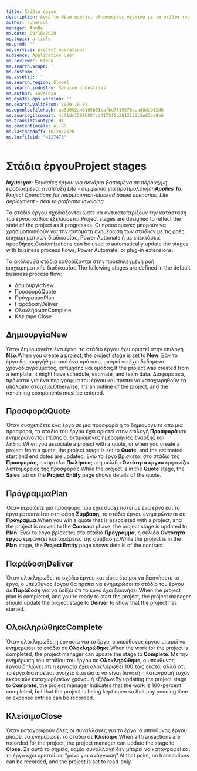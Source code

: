 ```yaml
---
title: Στάδια έργου
description: Αυτό το θέμα παρέχει πληροφορίες σχετικά με τα στάδια του έργου που είναι διαθέσιμα στο Microsoft Dynamics Project Operations (Λειτουργίες έργου).
author: ruhercul
manager: AnnBe
ms.date: 09/18/2020
ms.topic: article
ms.prod: ''
ms.service: project-operations
audience: Application User
ms.reviewer: kfend
ms.search.scope: ''
ms.custom: ''
ms.assetid: ''
ms.search.region: Global
ms.search.industry: Service industries
ms.author: suvaidya
ms.dyn365.ops.version: ''
ms.search.validFrom: 2020-10-01
ms.openlocfilehash: aa3d692a46165b01eafbd7619578cead8dd912d6
ms.sourcegitcommit: 4cf1dc1561b92fca4175f0b3813133c5e63ce8e6
ms.translationtype: HT
ms.contentlocale: el-GR
ms.lasthandoff: 10/28/2020
ms.locfileid: "4127473"
---
```

# <a name="project-stages"></a><span data-ttu-id="0e6db-103">Στάδια έργου</span><span class="sxs-lookup"><span data-stu-id="0e6db-103">Project stages</span></span>

<span data-ttu-id="0e6db-104">_**Ισχύει για:** Εργασίες έργου για σενάρια βασισμένα σε πόρους/μη εφοδιασμένα, ανάπτυξη Lite - συμφωνία για προτιμολόγηση_</span><span class="sxs-lookup"><span data-stu-id="0e6db-104">_**Applies To:** Project Operations for resource/non-stocked based scenarios, Lite deployment - deal to proforma invoicing_</span></span>

<span data-ttu-id="0e6db-105">Τα στάδια έργου σχεδιάζονται ώστε να αντικατοπτρίζουν την κατάσταση του έργου καθώς εξελίσσεται.</span><span class="sxs-lookup"><span data-stu-id="0e6db-105">Project stages are designed to reflect the state of the project as it progresses.</span></span> <span data-ttu-id="0e6db-106">Οι προσαρμογές μπορούν να χρησιμοποιηθούν για την αυτόματη ενημέρωση των σταδίων με τις ροές επιχειρηματικών διαδικασίας, Power Automate ή με επεκτάσεις προσθήκης.</span><span class="sxs-lookup"><span data-stu-id="0e6db-106">Customizations can be used to automatically update the stages with business process flows, Power Automate, or plug-in extensions.</span></span>

<span data-ttu-id="0e6db-107">Τα ακόλουθα στάδια καθορίζονται στην προεπιλεγμένη ροή επιχειρηματικής διαδικασίας:</span><span class="sxs-lookup"><span data-stu-id="0e6db-107">The following stages are defined in the default business process flow:</span></span>

- <span data-ttu-id="0e6db-108">Δημιουργία</span><span class="sxs-lookup"><span data-stu-id="0e6db-108">New</span></span>
- <span data-ttu-id="0e6db-109">Προσφορά</span><span class="sxs-lookup"><span data-stu-id="0e6db-109">Quote</span></span>
- <span data-ttu-id="0e6db-110">Πρόγραμμα</span><span class="sxs-lookup"><span data-stu-id="0e6db-110">Plan</span></span>
- <span data-ttu-id="0e6db-111">Παράδοση</span><span class="sxs-lookup"><span data-stu-id="0e6db-111">Deliver</span></span>
- <span data-ttu-id="0e6db-112">Ολοκλήρωση</span><span class="sxs-lookup"><span data-stu-id="0e6db-112">Complete</span></span>
- <span data-ttu-id="0e6db-113">Κλείσιμο </span><span class="sxs-lookup"><span data-stu-id="0e6db-113">Close</span></span> 

## <a name="new"></a><span data-ttu-id="0e6db-114">Δημιουργία</span><span class="sxs-lookup"><span data-stu-id="0e6db-114">New</span></span>

<span data-ttu-id="0e6db-115">Όταν δημιουργείτε ένα έργο, το στάδιο έργου έχει οριστεί στην επιλογή **Νέο**.</span><span class="sxs-lookup"><span data-stu-id="0e6db-115">When you create a project, the project stage is set to **New**.</span></span> <span data-ttu-id="0e6db-116">Εάν το έργο δημιουργήθηκε από ένα πρότυπο, μπορεί να έχει δεδομένα χρονοδιαγράμματος, εκτίμησης και ομάδας.</span><span class="sxs-lookup"><span data-stu-id="0e6db-116">If the project was created from a template, it might have schedule, estimate, and team data.</span></span> <span data-ttu-id="0e6db-117">Διαφορετικά, πρόκειται για ένα περίγραμμα του έργου και πρέπει να καταχωρηθούν τα υπόλοιπα στοιχεία.</span><span class="sxs-lookup"><span data-stu-id="0e6db-117">Otherwise, it's an outline of the project, and the remaining components must be entered.</span></span>

## <a name="quote"></a><span data-ttu-id="0e6db-118">Προσφορά</span><span class="sxs-lookup"><span data-stu-id="0e6db-118">Quote</span></span>

<span data-ttu-id="0e6db-119">Όταν συσχετίζετε ένα έργο σε μια προσφορά ή το δημιουργείτε από μια προσφορά, το στάδιο του έργου έχει οριστεί στην επιλογή **Προσφορά** και ενημερώνονται επίσης οι εκτιμώμενες ημερομηνίες έναρξης και λήξης.</span><span class="sxs-lookup"><span data-stu-id="0e6db-119">When you associate a project with a quote, or when you create a project from a quote, the project stage is set to **Quote**, and the estimated start and end dates are updated.</span></span> <span data-ttu-id="0e6db-120">Ενώ το έργο βρίσκεται στο στάδιο της **Προσφοράς**, η καρτέλα **Πωλήσεις** στη σελίδα **Οντότητα έργου** εμφανίζει λεπτομέρειες της προσφοράς.</span><span class="sxs-lookup"><span data-stu-id="0e6db-120">While the project is in the **Quote** stage, the **Sales** tab on the **Project Entity** page shows details of the quote.</span></span>

## <a name="plan"></a><span data-ttu-id="0e6db-121">Πρόγραμμα</span><span class="sxs-lookup"><span data-stu-id="0e6db-121">Plan</span></span>

<span data-ttu-id="0e6db-122">Όταν κερδίζετε μια προσφορά που έχει συσχετιστεί με ένα έργο και το έργο μετακινείται στη φάση **Σύμβαση**, το στάδιο έργου ενημερώνεται σε **Πρόγραμμα**.</span><span class="sxs-lookup"><span data-stu-id="0e6db-122">When you win a quote that is associated with a project, and the project is moved to the **Contract** phase, the project stage is updated to **Plan**.</span></span> <span data-ttu-id="0e6db-123">Ενώ το έργο βρίσκεται στο στάδιο **Πρόγραμμα**, η σελίδα **Οντότητα έργου** εμφανίζει λεπτομέρειες της σύμβασης.</span><span class="sxs-lookup"><span data-stu-id="0e6db-123">While the project is in the **Plan** stage, the **Project Entity** page shows details of the contract.</span></span>

## <a name="deliver"></a><span data-ttu-id="0e6db-124">Παράδοση</span><span class="sxs-lookup"><span data-stu-id="0e6db-124">Deliver</span></span>

<span data-ttu-id="0e6db-125">Όταν ολοκληρωθεί το σχέδιο έργου και είστε έτοιμοι να ξεκινήσετε το έργο, ο υπεύθυνος έργου θα πρέπει να ενημερώσει το στάδιο του έργου σε **Παράδοση** για να δείξει ότι το έργο έχει ξεκινήσει.</span><span class="sxs-lookup"><span data-stu-id="0e6db-125">When the project plan is completed, and you're ready to start the project, the project manager should update the project stage to **Deliver** to show that the project has started.</span></span>

## <a name="complete"></a><span data-ttu-id="0e6db-126">Ολοκληρώθηκε</span><span class="sxs-lookup"><span data-stu-id="0e6db-126">Complete</span></span> 

<span data-ttu-id="0e6db-127">Όταν ολοκληρωθεί η εργασία για το έργο, ο υπεύθυνος έργου μπορεί να ενημερώσει το στάδιο σε **Ολοκληρώθηκε**.</span><span class="sxs-lookup"><span data-stu-id="0e6db-127">When the work for the project is completed, the project manager can update the stage to **Complete**.</span></span> <span data-ttu-id="0e6db-128">Με την ενημέρωση του σταδίου του έργου σε **Ολοκληρώθηκε**, ο υπεύθυνος έργου δηλώνει ότι η εργασία έχει ολοκληρωθεί 100 τοις εκατό, αλλά ότι το έργο διατηρείται ανοιχτό έτσι ώστε να είναι δυνατή η καταγραφή τυχόν εκκρεμών καταχωρήσεων χρόνου ή εξόδων.</span><span class="sxs-lookup"><span data-stu-id="0e6db-128">By updating the project stage to **Complete**, the project manager indicates that the work is 100-percent completed, but that the project is being kept open so that any pending time or expense entries can be recorded.</span></span>

## <a name="close"></a><span data-ttu-id="0e6db-129">Κλείσιμο</span><span class="sxs-lookup"><span data-stu-id="0e6db-129">Close</span></span>

<span data-ttu-id="0e6db-130">Όταν καταγραφούν όλες οι συναλλαγές για το έργο, ο υπεύθυνος έργου μπορεί να ενημερώσει το στάδιο σε **Κλείσιμο**.</span><span class="sxs-lookup"><span data-stu-id="0e6db-130">When all transactions are recorded for the project, the project manager can update the stage to **Close**.</span></span> <span data-ttu-id="0e6db-131">Σε αυτό το σημείο, καμία συναλλαγή δεν μπορεί να καταγραφεί και το έργο έχει οριστεί ως "μόνο για ανάγνωση".</span><span class="sxs-lookup"><span data-stu-id="0e6db-131">At that point, no transactions can be recorded, and the project is set to read-only.</span></span>

